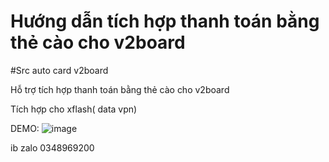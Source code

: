 # Hướng dẫn tích hợp thanh toán bằng thẻ cào cho v2board

#Src auto card v2board

Hỗ trợ tích hợp thanh toán bằng thẻ cào cho v2board 


Tích hợp cho xflash( data vpn) 

DEMO: ![image](https://user-images.githubusercontent.com/92286505/229547705-5680c441-fd04-4c03-a3e4-727d1de9a765.png)



ib zalo 0348969200
